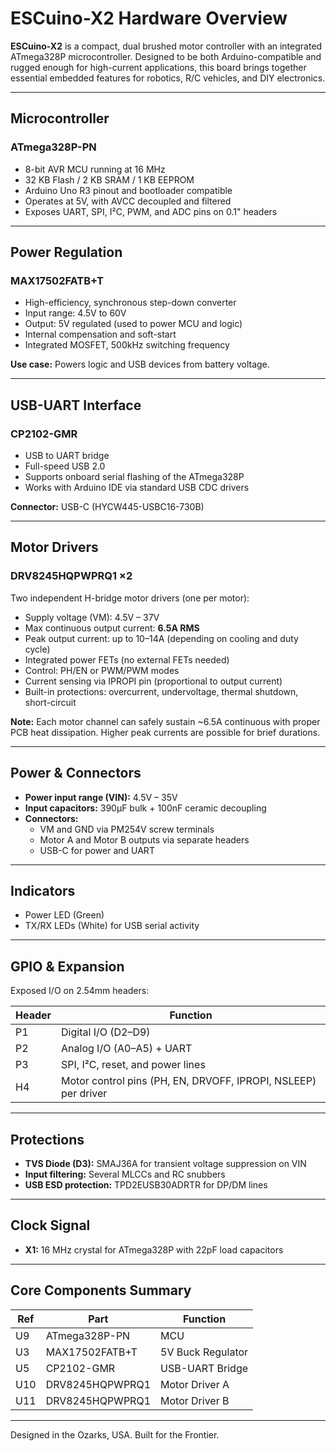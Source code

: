 # ESCuino-X2 Hardware Overview

**ESCuino-X2** is a compact, dual brushed motor controller with an integrated ATmega328P microcontroller. Designed to be both Arduino-compatible and rugged enough for high-current applications, this board brings together essential embedded features for robotics, R/C vehicles, and DIY electronics.

---

## Microcontroller

### ATmega328P-PN
- 8-bit AVR MCU running at 16 MHz
- 32 KB Flash / 2 KB SRAM / 1 KB EEPROM
- Arduino Uno R3 pinout and bootloader compatible
- Operates at 5V, with AVCC decoupled and filtered
- Exposes UART, SPI, I²C, PWM, and ADC pins on 0.1" headers

---

## Power Regulation

### MAX17502FATB+T
- High-efficiency, synchronous step-down converter
- Input range: 4.5V to 60V
- Output: 5V regulated (used to power MCU and logic)
- Internal compensation and soft-start
- Integrated MOSFET, 500kHz switching frequency

**Use case:** Powers logic and USB devices from battery voltage.

---

## USB-UART Interface

### CP2102-GMR
- USB to UART bridge
- Full-speed USB 2.0
- Supports onboard serial flashing of the ATmega328P
- Works with Arduino IDE via standard USB CDC drivers

**Connector:** USB-C (HYCW445-USBC16-730B)

---

## Motor Drivers

### DRV8245HQPWPRQ1 ×2
Two independent H-bridge motor drivers (one per motor):

- Supply voltage (VM): 4.5V – 37V
- Max continuous output current: **6.5A RMS**
- Peak output current: up to 10–14A (depending on cooling and duty cycle)
- Integrated power FETs (no external FETs needed)
- Control: PH/EN or PWM/PWM modes
- Current sensing via IPROPI pin (proportional to output current)
- Built-in protections: overcurrent, undervoltage, thermal shutdown, short-circuit

**Note:** Each motor channel can safely sustain ~6.5A continuous with proper PCB heat dissipation. Higher peak currents are possible for brief durations.

---

## Power & Connectors

- **Power input range (VIN):** 4.5V – 35V
- **Input capacitors:** 390μF bulk + 100nF ceramic decoupling
- **Connectors:**  
  - VM and GND via PM254V screw terminals  
  - Motor A and Motor B outputs via separate headers  
  - USB-C for power and UART

---

## Indicators

- Power LED (Green)
- TX/RX LEDs (White) for USB serial activity

---

## GPIO & Expansion

Exposed I/O on 2.54mm headers:

| Header | Function                         |
|--------|----------------------------------|
| P1     | Digital I/O (D2–D9)              |
| P2     | Analog I/O (A0–A5) + UART        |
| P3     | SPI, I²C, reset, and power lines |
| H4     | Motor control pins (PH, EN, DRVOFF, IPROPI, NSLEEP) per driver |

---

## Protections

- **TVS Diode (D3):** SMAJ36A for transient voltage suppression on VIN
- **Input filtering:** Several MLCCs and RC snubbers
- **USB ESD protection:** TPD2EUSB30ADRTR for DP/DM lines

---

## Clock Signal

- **X1:** 16 MHz crystal for ATmega328P with 22pF load capacitors

---

## Core Components Summary

| Ref | Part                         | Function                    |
|-----|------------------------------|-----------------------------|
| U9  | ATmega328P-PN                | MCU                         |
| U3  | MAX17502FATB+T               | 5V Buck Regulator           |
| U5  | CP2102-GMR                   | USB-UART Bridge             |
| U10 | DRV8245HQPWPRQ1              | Motor Driver A              |
| U11 | DRV8245HQPWPRQ1              | Motor Driver B              |

---

Designed in the Ozarks, USA. Built for the Frontier. 